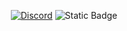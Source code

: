 <p align="center">
    <a href="discord.gg/nmAtQTUCHd">
        <img alt="Discord" src="https://img.shields.io/discord/1042382754857357323?style=flat-square&logo=discord&logoColor=white&label=Discord&color=white"></a>
   <img alt="Static Badge" src="https://img.shields.io/badge/version-1.0-white?style=flat-square">

</p>
